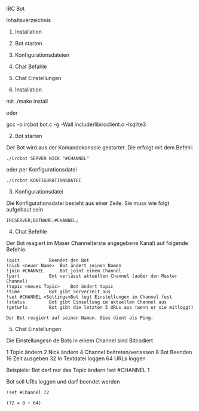 IRC Bot

Inhaltsverzeichnis

1. Installation
2. Bot starten
3. Konfigurationsdateien
4. Chat Befahle
5. Chat Einstellungen

1. Installation

mit ./make install

oder

gcc -o ircbot bot.c -g -Wall include/libircclient.o -lsqlite3


2. Bot starten

Der Bot wird aus der Komandokonsole gestartet. Die erfolgt mit dem Befehl:

	./ircbot SERVER NICK "#CHANNEL"

oder per Konfigurationsdatei

	./ircbot KONFIGURATIONSDATEI
	
3. Konfigurationsdatei

Die Konfigurationsdatei besteht aus einer Zeile. Sie muss wie folgt aufgebaut sein.

	IRCSERVER;BOTNAME;#CHANNEL;

4. Chat Befehle

Der Bot reagiert im Maser Channel(erste angegebene Kanal) auf folgende Befehle.

	!quit			Beendet den Bot
	!nick <neuer Name>	Bot ändert seinen Namen
	!join #CHANNEL		Bot joint einem Channel
	!part			Bot verlässt aktuellen Channel (außer den Master Channel)
	!topic <neues Topic>	Bot ändert topic
	!time	 		Bot gibt Serverzeit aus
	!set #CHANNEL <Settings>Bot legt Einstellungen im Channel fest
	!status			Bot gibt Einsellung im aktuellen Channel aus
	!geturls		Bot gibt die letzten 5 URLs aus (wenn er sie mitloggt)
	
	Der Bot reagiert auf seinen Namen. Dies dient als Ping.
	
5. Chat Einstellungen

Die Einstellungesn de Bots in einem Channel sind Bitcodiert

 1	Topic ändern
 2	Nick ändern
 4	Channel beitreten/verlassen
 8	Bot Beenden
16	Zeit ausgeben
32	In Textdatei loggen
64	URLs loggen

Beispiele:
Bot darf nur das Topic ändern
	!set #CHANNEL 1
	
Bot soll URls loggen und darf beendet werden

	!set #Channel 72
	
	(72 = 8 + 64)


